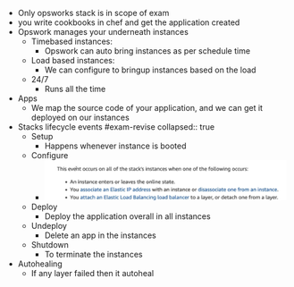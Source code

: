 - Only opsworks stack is in scope of exam
- you write cookbooks in chef and get the application created
- Opswork manages your underneath instances
	- Timebased instances:
		- Opswork can auto bring instances as per schedule time
	- Load based instances:
		- We can configure to bringup instances based on the load
	- 24/7
		- Runs all the time
- Apps
	- We map the source code of your application, and we can get it deployed on our instances
- Stacks lifecycle events #exam-revise
  collapsed:: true
	- Setup
		- Happens whenever instance is booted
	- Configure
		- ![image.png](../assets/image_1654113059027_0.png)
	- Deploy
		- Deploy the application overall in all instances
	- Undeploy
		- Delete an app in the instances
	- Shutdown
		- To terminate the instances
- Autohealing
	- If any layer failed then it autoheal